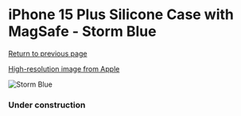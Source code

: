 # iPhone 15 Plus Silicone Case with MagSafe - Storm Blue

[Return to previous page](/iphone_15)

[High-resolution image from Apple](https://store.storeimages.cdn-apple.com/8756/as-images.apple.com/is/MT123?wid=4500&hei=4500&fmt=png)

<div style="width: 384px"><img src="/everypreview/MT123.png" alt="Storm Blue"></div>

### Under construction
